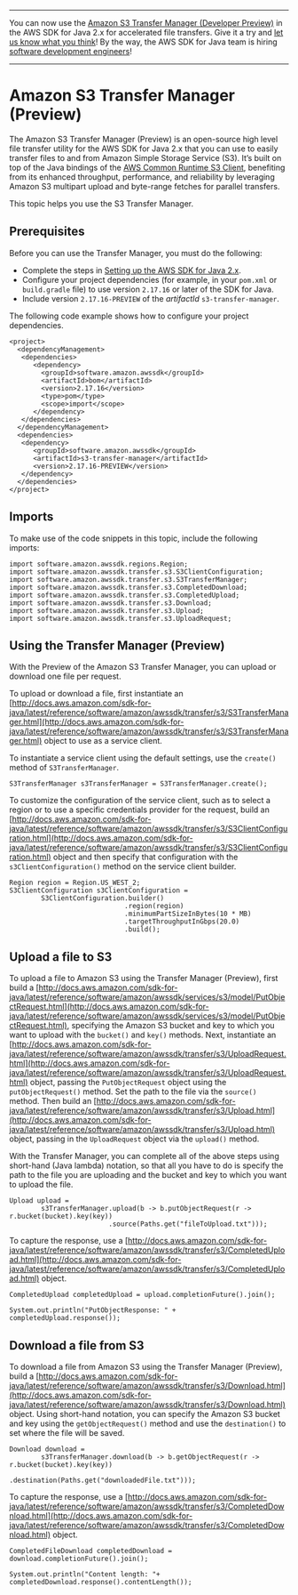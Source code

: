 --------

You can now use the [Amazon S3 Transfer Manager \(Developer Preview\)](https://bit.ly/2WQebiP) in the AWS SDK for Java 2\.x for accelerated file transfers\. Give it a try and [let us know what you think](https://bit.ly/3zT1YYM)\! By the way, the AWS SDK for Java team is hiring [software development engineers](https://github.com/aws/aws-sdk-java-v2/issues/3156)\!

--------

# Amazon S3 Transfer Manager \(Preview\)<a name="transfer-manager"></a>

The Amazon S3 Transfer Manager \(Preview\) is an open\-source high level file transfer utility for the AWS SDK for Java 2\.x that you can use to easily transfer files to and from Amazon Simple Storage Service \(S3\)\. It’s built on top of the Java bindings of the [AWS Common Runtime S3 Client](https://github.com/awslabs/aws-crt-java), benefiting from its enhanced throughput, performance, and reliability by leveraging Amazon S3 multipart upload and byte\-range fetches for parallel transfers\.

This topic helps you use the S3 Transfer Manager\.

## Prerequisites<a name="transfer-manager-prerequisites"></a>

Before you can use the Transfer Manager, you must do the following:
+ Complete the steps in [Setting up the AWS SDK for Java 2\.x](setup.md)\.
+ Configure your project dependencies \(for example, in your `pom.xml` or `build.gradle` file\) to use version `2.17.16` or later of the SDK for Java\.
+ Include version `2.17.16-PREVIEW` of the *artifactId* `s3-transfer-manager`\.

The following code example shows how to configure your project dependencies\.

```
<project>
  <dependencyManagement>
   <dependencies>
      <dependency>
        <groupId>software.amazon.awssdk</groupId>
        <artifactId>bom</artifactId>
        <version>2.17.16</version>
        <type>pom</type>
        <scope>import</scope>
      </dependency>
   </dependencies>
  </dependencyManagement>
  <dependencies>
   <dependency>
      <groupId>software.amazon.awssdk</groupId>
      <artifactId>s3-transfer-manager</artifactId>
      <version>2.17.16-PREVIEW</version>
   </dependency>
  </dependencies>
</project>
```

## Imports<a name="transfer-manager-imports"></a>

To make use of the code snippets in this topic, include the following imports:

```
import software.amazon.awssdk.regions.Region;
import software.amazon.awssdk.transfer.s3.S3ClientConfiguration;
import software.amazon.awssdk.transfer.s3.S3TransferManager;
import software.amazon.awssdk.transfer.s3.CompletedDownload;
import software.amazon.awssdk.transfer.s3.CompletedUpload;
import software.amazon.awssdk.transfer.s3.Download;
import software.amazon.awssdk.transfer.s3.Upload;
import software.amazon.awssdk.transfer.s3.UploadRequest;
```

## Using the Transfer Manager \(Preview\)<a name="transfer-manager-using"></a>

With the Preview of the Amazon S3 Transfer Manager, you can upload or download one file per request\.

To upload or download a file, first instantiate an [http://docs.aws.amazon.com/sdk-for-java/latest/reference/software/amazon/awssdk/transfer/s3/S3TransferManager.html](http://docs.aws.amazon.com/sdk-for-java/latest/reference/software/amazon/awssdk/transfer/s3/S3TransferManager.html) object to use as a service client\.

To instantiate a service client using the default settings, use the `create()` method of `S3TransferManager`\.

```
S3TransferManager s3TransferManager = S3TransferManager.create();
```

To customize the configuration of the service client, such as to select a region or to use a specific credentials provider for the request, build an [http://docs.aws.amazon.com/sdk-for-java/latest/reference/software/amazon/awssdk/transfer/s3/S3ClientConfiguration.html](http://docs.aws.amazon.com/sdk-for-java/latest/reference/software/amazon/awssdk/transfer/s3/S3ClientConfiguration.html) object and then specify that configuration with the `s3ClientConfiguration()` method on the service client builder\.

```
Region region = Region.US_WEST_2;
S3ClientConfiguration s3ClientConfiguration =
        S3ClientConfiguration.builder()
                             .region(region)
                             .minimumPartSizeInBytes(10 * MB)
                             .targetThroughputInGbps(20.0)
                             .build();
```

## Upload a file to S3<a name="transfer-manager-upload"></a>

To upload a file to Amazon S3 using the Transfer Manager \(Preview\), first build a [http://docs.aws.amazon.com/sdk-for-java/latest/reference/software/amazon/awssdk/services/s3/model/PutObjectRequest.html](http://docs.aws.amazon.com/sdk-for-java/latest/reference/software/amazon/awssdk/services/s3/model/PutObjectRequest.html), specifying the Amazon S3 bucket and key to which you want to upload with the `bucket()` and `key()` methods\. Next, instantiate an [http://docs.aws.amazon.com/sdk-for-java/latest/reference/software/amazon/awssdk/transfer/s3/UploadRequest.html](http://docs.aws.amazon.com/sdk-for-java/latest/reference/software/amazon/awssdk/transfer/s3/UploadRequest.html) object, passing the `PutObjectRequest` object using the `putObjectRequest()` method\. Set the path to the file via the `source()` method\. Then build an [http://docs.aws.amazon.com/sdk-for-java/latest/reference/software/amazon/awssdk/transfer/s3/Upload.html](http://docs.aws.amazon.com/sdk-for-java/latest/reference/software/amazon/awssdk/transfer/s3/Upload.html) object, passing in the `UploadRequest` object via the `upload()` method\.

With the Transfer Manager, you can complete all of the above steps using short\-hand \(Java lambda\) notation, so that all you have to do is specify the path to the file you are uploading and the bucket and key to which you want to upload the file\.

```
Upload upload =
        s3TransferManager.upload(b -> b.putObjectRequest(r -> r.bucket(bucket).key(key))
                         .source(Paths.get("fileToUpload.txt")));
```

To capture the response, use a [http://docs.aws.amazon.com/sdk-for-java/latest/reference/software/amazon/awssdk/transfer/s3/CompletedUpload.html](http://docs.aws.amazon.com/sdk-for-java/latest/reference/software/amazon/awssdk/transfer/s3/CompletedUpload.html) object\.

```
CompletedUpload completedUpload = upload.completionFuture().join();

System.out.println("PutObjectResponse: " + completedUpload.response());
```

## Download a file from S3<a name="transfer-manager-download"></a>

To download a file from Amazon S3 using the Transfer Manager \(Preview\), build a [http://docs.aws.amazon.com/sdk-for-java/latest/reference/software/amazon/awssdk/transfer/s3/Download.html](http://docs.aws.amazon.com/sdk-for-java/latest/reference/software/amazon/awssdk/transfer/s3/Download.html) object\. Using short\-hand notation, you can specify the Amazon S3 bucket and key using the `getObjectRequest()` method and use the `destination()` to set where the file will be saved\.

```
Download download =
        s3TransferManager.download(b -> b.getObjectRequest(r -> r.bucket(bucket).key(key))
                         .destination(Paths.get("downloadedFile.txt")));
```

To capture the response, use a [http://docs.aws.amazon.com/sdk-for-java/latest/reference/software/amazon/awssdk/transfer/s3/CompletedDownload.html](http://docs.aws.amazon.com/sdk-for-java/latest/reference/software/amazon/awssdk/transfer/s3/CompletedDownload.html) object\.

```
CompletedFileDownload completedDownload = download.completionFuture().join();

System.out.println("Content length: "+ completedDownload.response().contentLength());
```
